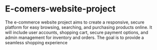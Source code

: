 # E-comers-website-project
The e-commerce website project aims to create a responsive, secure platform for easy browsing, searching, and purchasing products online. It will include user accounts, shopping cart, secure payment options, and admin management for inventory and orders. The goal is to provide a seamless shopping experience 
